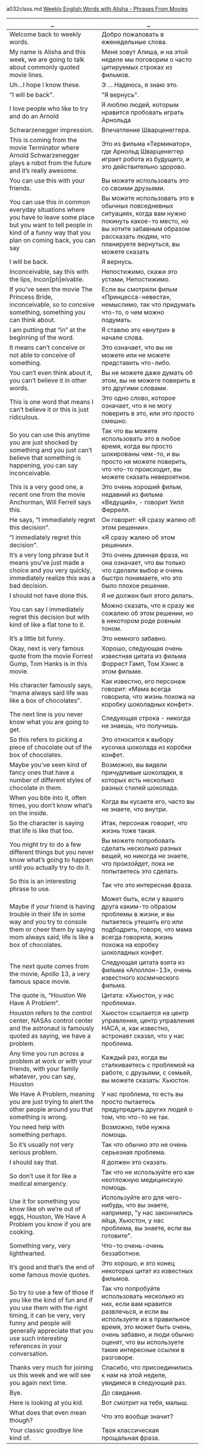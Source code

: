 a032class.md
[Weekly English Words with Alisha - Phrases From Movies](https://www.youtube.com/watch?v=rVziuT0W-HQ)





_|_
--|--
Welcome back to weekly words.|Добро пожаловать в еженедельные слова.
My name is Alisha and this week, we are going to talk about commonly quoted movie lines.|Меня зовут Алиша, и на этой неделе мы поговорим о часто цитируемых строках из фильмов.
Uh…I hope I know these.|Э ... Надеюсь, я знаю это.
“I will be back”.|"Я вернусь".
I love people who like to try and do an Arnold|Я люблю людей, которым нравится пробовать играть Арнольда
Schwarzenegger impression.|Впечатление Шварценеггера.
This is coming from the movie Terminator where Arnold Schwarzenegger plays a robot from the future and it’s really awesome.|Это из фильма «Терминатор», где Арнольд Шварценеггер играет робота из будущего, и это действительно здорово.
You can use this with your friends.|Вы можете использовать это со своими друзьями.
You can use this in common everyday situations where you have to leave some place but you want to tell people in kind of a funny way that you plan on coming back, you can say|Вы можете использовать это в обычных повседневных ситуациях, когда вам нужно покинуть какое-то место, но вы хотите забавным образом рассказать людям, что планируете вернуться, вы можете сказать
I will be back.|Я вернусь.
Inconceivable, say this with the lips, Incon[ph]eivable.|Непостижимо, скажи это устами, Непостижимо.
If you’ve seen the movie The Princess Bride, inconceivable, so to conceive something, something you can think about.|Если вы смотрели фильм «Принцесса-невеста», немыслимо, так что придумать что-то, о чем можно подумать.
I am putting that “in” at the beginning of the word.|Я ставлю это «внутри» в начале слова.
It means can’t conceive or not able to conceive of something.|Это означает, что вы не можете или не можете представить что-либо.
You can’t even think about it, you can’t believe it in other words.|Вы не можете даже думать об этом, вы не можете поверить в это другими словами.
This is one word that means I can’t believe it or this is just ridiculous.|Это одно слово, которое означает, что я не могу поверить в это, или это просто смешно.
So you can use this anytime you are just shocked by something and you just can’t believe that something is happening, you can say inconceivable.|Так что вы можете использовать это в любое время, когда вы просто шокированы чем-то, и вы просто не можете поверить, что что-то происходит, вы можете сказать невероятное.
This is a very good one, a recent one from the movie Anchorman, Will Ferrell says this.|Это очень хороший фильм, недавний из фильма «Ведущий», - говорит Уилл Феррелл.
He says, “I immediately regret this decision”.|Он говорит: «Я сразу жалею об этом решении».
“I immediately regret this decision”.|«Я сразу жалею об этом решении».
It’s a very long phrase but it means you’ve just made a choice and you very quickly, immediately realize this was a bad decision.|Это очень длинная фраза, но она означает, что вы только что сделали выбор и очень быстро понимаете, что это было плохое решение.
I should not have done this.|Я не должен был этого делать.
You can say I immediately regret this decision but with kind of like a flat tone to it.|Можно сказать, что я сразу же сожалею об этом решении, но в некотором роде ровным тоном.
It’s a little bit funny.|Это немного забавно.
Okay, next is very famous quote from the movie Forrest Gump, Tom Hanks is in this movie.|Хорошо, следующая очень известная цитата из фильма Форрест Гамп, Том Хэнкс в этом фильме.
His character famously says, “mama always said life was like a box of chocolates”.|Как известно, его персонаж говорит: «Мама всегда говорила, что жизнь похожа на коробку шоколадных конфет».
The next line is you never know what you are going to get.|Следующая строка - никогда не знаешь, что получишь.
So this refers to picking a piece of chocolate out of the box of chocolates.|Это относится к выбору кусочка шоколада из коробки конфет.
Maybe you’ve seen kind of fancy ones that have a number of different styles of chocolate in them.|Возможно, вы видели причудливые шоколадки, в которых есть несколько разных стилей шоколада.
When you bite into it, often times, you don’t know what’s on the inside.|Когда вы кусаете его, часто вы не знаете, что внутри.
So the character is saying that life is like that too.|Итак, персонаж говорит, что жизнь тоже такая.
You might try to do a few different things but you never know what’s going to happen until you actually try to do it.|Вы можете попробовать сделать несколько разных вещей, но никогда не знаете, что произойдет, пока не попытаетесь это сделать.
So this is an interesting phrase to use.|Так что это интересная фраза.
Maybe if your friend is having trouble in their life in some way and you try to console them or cheer them by saying mom always said, life is like a box of chocolates.|Может быть, если у вашего друга каким-то образом проблемы в жизни, и вы пытаетесь утешить его или подбодрить, говоря, что мама всегда говорила, жизнь похожа на коробку шоколадных конфет.
The next quote comes from the movie, Apollo 13, a very famous space movie.|Следующая цитата взята из фильма «Аполлон-13», очень известного космического фильма.
The quote is, “Houston We Have A Problem”.|Цитата: «Хьюстон, у нас проблема».
Houston refers to the control center, NASAs control center and the astronaut is famously quoted as saying, we have a problem.|Хьюстон ссылается на центр управления, центр управления НАСА, и, как известно, астронавт сказал, что у нас проблема.
Any time you run across a problem at work or with your friends, with your family whatever, you can say, Houston|Каждый раз, когда вы сталкиваетесь с проблемой на работе, с друзьями, с семьей, вы можете сказать: Хьюстон.
We Have A Problem, meaning you are just trying to alert the other people around you that something is wrong.|У нас проблема, то есть вы просто пытаетесь предупредить других людей о том, что что-то не так.
You need help with something perhaps.|Возможно, тебе нужна помощь.
So it’s usually not very serious problem.|Так что обычно это не очень серьезная проблема.
I should say that.|Я должен это сказать.
So don’t use it for like a medical emergency.|Так что не используйте его как неотложную медицинскую помощь.
Use it for something you know like oh we’re out of eggs, Houston, We Have A Problem you know if you are cooking.|Используйте его для чего-нибудь, что вы знаете, например, "у нас закончились яйца, Хьюстон, у нас проблема, вы знаете, если вы готовите".
Something very, very lighthearted.|Что-то очень-очень беззаботное.
It’s good and that’s the end of some famous movie quotes.|Это хорошо, и это конец некоторых цитат из известных фильмов.
So try to use a few of those if you like the kind of fun and if you use them with the right timing, it can be very, very funny and people will generally appreciate that you use such interesting references in your conversation.|Так что попробуйте использовать несколько из них, если вам нравится развлечься, и если вы используете их в правильное время, это может быть очень, очень забавно, и люди обычно оценят, что вы используете такие интересные ссылки в разговоре.
Thanks very much for joining us this week and we will see you again next time.|Спасибо, что присоединились к нам на этой неделе, увидимся в следующий раз.
Bye.|До свидания.
Here is looking at you kid.|Вот смотрит на тебя, малыш.
What does that even mean though?|Что это вообще значит?
Your classic goodbye line kind of.|Твоя классическая прощальная фраза.

